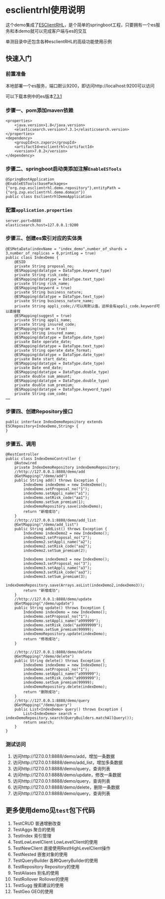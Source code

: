 # esclientrhl使用说明

这个demo集成了[ESClientRHL](https://gitee.com/zxporz/ESClientRHL)，是个简单的springboot工程，只要拥有一个es服务和本demo就可以完成客户端与es的交互

单测目录中还包含各种esclientRHL的高级功能使用示例

## 快速入门

### 前置准备
本地部署一个es服务，端口默认9200，即访问http://localhost:9200可以访问

可以下载本例中的es版本[7.3.1](https://www.elastic.co/cn/downloads/past-releases/elasticsearch-7-3-1)


### 步骤一、pom添加maven依赖
```
<properties>
    <java.version>1.8</java.version>
    <elasticsearch.version>7.3.1</elasticsearch.version>
</properties>
<dependency>
    <groupId>cn.zxporz</groupId>
    <artifactId>esclientrhl</artifactId>
    <version>7.0.2</version>
</dependency>
```
### 步骤二、springboot启动类添加注解`EnableESTools`

```
@SpringBootApplication
@EnableESTools(basePackages={"org.zxp.esclientrhl.demo.repository"},entityPath = {"org.zxp.esclientrhl.demo.domain"})
public class EsclientrhlDemoApplication
```

### 配置`application.properties`
```
server.port=8888
elasticsearch.host=127.0.0.1:9200
```


### 步骤三、创建es索引对应的实体类
```
@ESMetaData(indexName = "index_demo",number_of_shards = 3,number_of_replicas = 0,printLog = true)
public class IndexDemo {
    @ESID
    private String proposal_no;
    @ESMapping(datatype = DataType.keyword_type)
    private String risk_code;
    @ESMapping(datatype = DataType.text_type)
    private String risk_name;
    @ESMapping(keyword = true)
    private String business_nature;
    @ESMapping(datatype = DataType.text_type)
    private String business_nature_name;
    private String appli_code;//可以用默认值，这样会有appli_code.keyword可以直接搜
    @ESMapping(suggest = true)
    private String appli_name;
    private String insured_code;
    @ESMapping(ngram = true)
    private String insured_name;
    @ESMapping(datatype = DataType.date_type)
    private Date operate_date;
    @ESMapping(datatype = DataType.text_type)
    private String operate_date_format;
    @ESMapping(datatype = DataType.date_type)
    private Date start_date;
    @ESMapping(datatype = DataType.date_type)
    private Date end_date;
    @ESMapping(datatype = DataType.double_type)
    private double sum_amount;
    @ESMapping(datatype = DataType.double_type)
    private double sum_premium;
    @ESMapping(datatype = DataType.keyword_type)
    private String com_code;
……
```

### 步骤四、创建Repository接口
```
public interface IndexDemoRepository extends ESCRepository<IndexDemo,String> {
}
```

### 步骤五、调用
```
@RestController
public class IndexDemoController {
    @Autowired
    private IndexDemoRepository indexDemoRepository;
    //http://127.0.0.1:8888/demo/add
    @GetMapping("/demo/add")
    public String add() throws Exception {
        IndexDemo indexDemo = new IndexDemo();
        indexDemo.setProposal_no("1");
        indexDemo.setAppli_name("a1");
        indexDemo.setRisk_code("aa1");
        indexDemo.setSum_premium(1);
        indexDemoRepository.save(indexDemo);
        return "新增成功";
    }
    //http://127.0.0.1:8888/demo/add_list
    @GetMapping("/demo/add_list")
    public String addList() throws Exception {
        IndexDemo indexDemo2 = new IndexDemo();
        indexDemo2.setProposal_no("2");
        indexDemo2.setAppli_name("a2");
        indexDemo2.setRisk_code("aa2");
        indexDemo2.setSum_premium(2);

        IndexDemo indexDemo3 = new IndexDemo();
        indexDemo3.setProposal_no("3");
        indexDemo3.setAppli_name("a3");
        indexDemo3.setRisk_code("aa3");
        indexDemo3.setSum_premium(3);
        indexDemoRepository.save(Arrays.asList(indexDemo2,indexDemo3));
        return "新增成功";
    }
    //http://127.0.0.1:8888/demo/update
    @GetMapping("/demo/update")
    public String update() throws Exception {
        IndexDemo indexDemo = new IndexDemo();
        indexDemo.setProposal_no("1");
        indexDemo.setAppli_name("a999999");
        indexDemo.setRisk_code("aa9999999");
        indexDemo.setSum_premium(99999);
        indexDemoRepository.update(indexDemo);
        return "修改成功";
    }

    //http://127.0.0.1:8888/demo/delete
    @GetMapping("/demo/delete")
    public String delete() throws Exception {
        IndexDemo indexDemo = new IndexDemo();
        indexDemo.setProposal_no("1");
        indexDemo.setAppli_name("a999999");
        indexDemo.setRisk_code("a9999999");
        indexDemo.setSum_premium(99999);
        indexDemoRepository.delete(indexDemo);
        return "删除成功";
    }
    //http://127.0.0.1:8888/demo/query
    @GetMapping("/demo/query")
    public List<IndexDemo> query() throws Exception {
        List<IndexDemo> search = indexDemoRepository.search(QueryBuilders.matchAllQuery());
        return search;
    }
}
```

###  测试访问
1. 访问http://127.0.0.1:8888/demo/add，增加一条数据
1. 访问http://127.0.0.1:8888/demo/add_list，增加多条数据
1. 访问http://127.0.0.1:8888/demo/query，查询列表
1. 访问http://127.0.0.1:8888/demo/update，修改一条数据
1. 访问http://127.0.0.1:8888/demo/query，查询列表
1. 访问http://127.0.0.1:8888/demo/delete，删除一条数据
1. 访问http://127.0.0.1:8888/demo/query，查询列表


## 更多使用demo见`test`包下代码

1. TestCRUD 普通增删改查
1. TestAggs 聚合的使用
1. TestIndex 索引管理
1. TestLowLevelClient LowLevelClient的使用
1. TestNewClient 直接使用RestHighLevelClient操作
1. TestNested 嵌套对象的使用
1. TestQueryBuilder 各种QueryBuilder的使用
1. TestRepository Repository的使用
1. TestAliases 别名的使用
1. TestRollover Rollover的使用
1. TestSugg 搜索建议的使用
1. TestGeo GEO的使用


